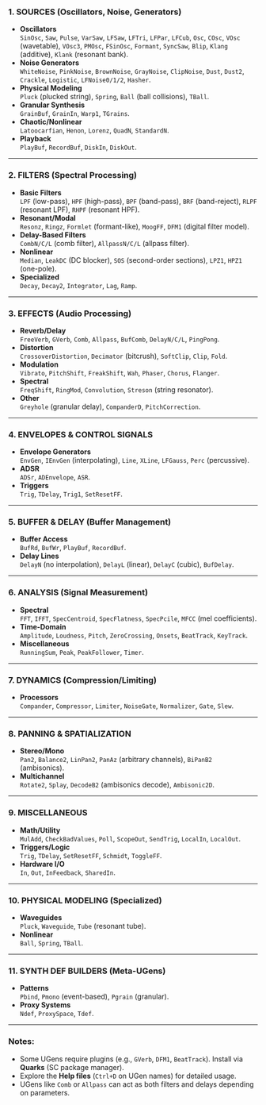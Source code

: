 ### **1. SOURCES (Oscillators, Noise, Generators)**
- **Oscillators**  
  `SinOsc`, `Saw`, `Pulse`, `VarSaw`, `LFSaw`, `LFTri`, `LFPar`, `LFCub`, `Osc`, `COsc`, `VOsc` (wavetable), `VOsc3`, `PMOsc`, `FSinOsc`, `Formant`, `SyncSaw`, `Blip`, `Klang` (additive), `Klank` (resonant bank).
- **Noise Generators**  
  `WhiteNoise`, `PinkNoise`, `BrownNoise`, `GrayNoise`, `ClipNoise`, `Dust`, `Dust2`, `Crackle`, `Logistic`, `LFNoise0/1/2`, `Hasher`.
- **Physical Modeling**  
  `Pluck` (plucked string), `Spring`, `Ball` (ball collisions), `TBall`.
- **Granular Synthesis**  
  `GrainBuf`, `GrainIn`, `Warp1`, `TGrains`.
- **Chaotic/Nonlinear**  
  `Latoocarfian`, `Henon`, `Lorenz`, `QuadN`, `StandardN`.
- **Playback**  
  `PlayBuf`, `RecordBuf`, `DiskIn`, `DiskOut`.

---

### **2. FILTERS (Spectral Processing)**
- **Basic Filters**  
  `LPF` (low-pass), `HPF` (high-pass), `BPF` (band-pass), `BRF` (band-reject), `RLPF` (resonant LPF), `RHPF` (resonant HPF).
- **Resonant/Modal**  
  `Resonz`, `Ringz`, `Formlet` (formant-like), `MoogFF`, `DFM1` (digital filter model).
- **Delay-Based Filters**  
  `CombN/C/L` (comb filter), `AllpassN/C/L` (allpass filter).
- **Nonlinear**  
  `Median`, `LeakDC` (DC blocker), `SOS` (second-order sections), `LPZ1`, `HPZ1` (one-pole).
- **Specialized**  
  `Decay`, `Decay2`, `Integrator`, `Lag`, `Ramp`.

---

### **3. EFFECTS (Audio Processing)**
- **Reverb/Delay**  
  `FreeVerb`, `GVerb`, `Comb`, `Allpass`, `BufComb`, `DelayN/C/L`, `PingPong`.
- **Distortion**  
  `CrossoverDistortion`, `Decimator` (bitcrush), `SoftClip`, `Clip`, `Fold`.
- **Modulation**  
  `Vibrato`, `PitchShift`, `FreakShift`, `Wah`, `Phaser`, `Chorus`, `Flanger`.
- **Spectral**  
  `FreqShift`, `RingMod`, `Convolution`, `Streson` (string resonator).
- **Other**  
  `Greyhole` (granular delay), `CompanderD`, `PitchCorrection`.

---

### **4. ENVELOPES & CONTROL SIGNALS**
- **Envelope Generators**  
  `EnvGen`, `IEnvGen` (interpolating), `Line`, `XLine`, `LFGauss`, `Perc` (percussive).
- **ADSR**  
  `ADSr`, `ADEnvelope`, `ASR`.
- **Triggers**  
  `Trig`, `TDelay`, `Trig1`, `SetResetFF`.

---

### **5. BUFFER & DELAY (Buffer Management)**
- **Buffer Access**  
  `BufRd`, `BufWr`, `PlayBuf`, `RecordBuf`.
- **Delay Lines**  
  `DelayN` (no interpolation), `DelayL` (linear), `DelayC` (cubic), `BufDelay`.

---

### **6. ANALYSIS (Signal Measurement)**
- **Spectral**  
  `FFT`, `IFFT`, `SpecCentroid`, `SpecFlatness`, `SpecPcile`, `MFCC` (mel coefficients).
- **Time-Domain**  
  `Amplitude`, `Loudness`, `Pitch`, `ZeroCrossing`, `Onsets`, `BeatTrack`, `KeyTrack`.
- **Miscellaneous**  
  `RunningSum`, `Peak`, `PeakFollower`, `Timer`.

---

### **7. DYNAMICS (Compression/Limiting)**
- **Processors**  
  `Compander`, `Compressor`, `Limiter`, `NoiseGate`, `Normalizer`, `Gate`, `Slew`.

---

### **8. PANNING & SPATIALIZATION**
- **Stereo/Mono**  
  `Pan2`, `Balance2`, `LinPan2`, `PanAz` (arbitrary channels), `BiPanB2` (ambisonics).
- **Multichannel**  
  `Rotate2`, `Splay`, `DecodeB2` (ambisonics decode), `Ambisonic2D`.

---

### **9. MISCELLANEOUS**
- **Math/Utility**  
  `MulAdd`, `CheckBadValues`, `Poll`, `ScopeOut`, `SendTrig`, `LocalIn`, `LocalOut`.
- **Triggers/Logic**  
  `Trig`, `TDelay`, `SetResetFF`, `Schmidt`, `ToggleFF`.
- **Hardware I/O**  
  `In`, `Out`, `InFeedback`, `SharedIn`.

---

### **10. PHYSICAL MODELING (Specialized)**
- **Waveguides**  
  `Pluck`, `Waveguide`, `Tube` (resonant tube).
- **Nonlinear**  
  `Ball`, `Spring`, `TBall`.

---

### **11. SYNTH DEF BUILDERS (Meta-UGens)**
- **Patterns**  
  `Pbind`, `Pmono` (event-based), `Pgrain` (granular).
- **Proxy Systems**  
  `Ndef`, `ProxySpace`, `Tdef`.

---

### **Notes**:
- Some UGens require plugins (e.g., `GVerb`, `DFM1`, `BeatTrack`). Install via **Quarks** (SC package manager).
- Explore the **Help files** (`Ctrl+D` on UGen names) for detailed usage.
- UGens like `Comb` or `Allpass` can act as both filters and delays depending on parameters.
